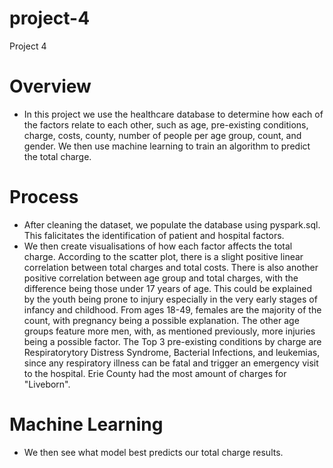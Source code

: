 # project-4
Project 4
# Overview
* In this project we use the healthcare database to determine how each of the factors relate to each other, such as age, pre-existing conditions, charge, costs, county, number of people per age group, count, and gender. We then use machine learning to train an algorithm to predict the total charge.
# Process
* After cleaning the dataset, we populate the database using pyspark.sql. This falicitates the identification of patient and hospital factors.
* We then create visualisations of how each factor affects the total charge. According to the scatter plot, there is a slight positive linear correlation between total charges and total costs. There is also another positive correlation between age group and total charges, with the difference being those under 17 years of age. This could be explained by the youth being prone to injury especially in the very early stages of infancy and childhood. From ages 18-49, females are the majority of the count, with pregnancy being a possible explanation. The other age groups feature more men, with, as mentioned previously, more injuries being a possible factor. The Top 3 pre-existing conditions by charge are Respiratorytory Distress Syndrome, Bacterial Infections, and leukemias, since any respiratory illness can be fatal and trigger an emergency visit to the hospital. Erie County had the most amount of charges for "Liveborn".
# Machine Learning
* We then see what model best predicts our total charge results.

